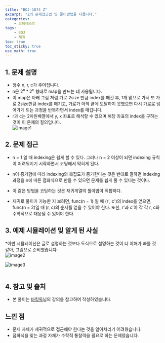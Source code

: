 ```yaml
---
title: "BOJ-1074 Z"
excerpt: "Z의 문제접근법 및 풀이방법을 다룹니다."
categories:
    - 코딩테스트
tags:
    - BOJ
    - 재귀
toc: true
toc_sticky: true
use_math: true
---
```


## 1. 문제 설명<br/>
* 정수 n, r, c가 주어집니다.
* n은 $2^n * 2^n$ 형태로 map을 만드는 데 사용됩니다.<br/>
* 이 map은 아래 그림 처럼 가로 2size 만큼 index를 매긴 후, 1개 밑으로 가서 또 가로 2size만큼 index를 매기고, 가로가 아직 끝에 도달하지 못했으면 다시 가로로 넘어가게 되는 과정을 반복하면서 index를 매깁니다.<br/>
* r과 c는 2차원배열에서 y, x 좌표로 해석할 수 있으며 해당 좌표의 index를 구하는 것이 이 문제의 질의입니다.<br/>
![image1](https://github.com/Falconno7/Falconno7.github.io/tree/master/assets/images/boj1074_0.jpg)

## 2. 문제 접근<br/>
* n = 1 일 때 indexing은 쉽게 할 수 있다. 그러나 n = 2 이상이 되면 indexing 규칙이 어려워지기 시작하면서 코딩에서 막히게 된다. 

* n이 증가함에 따라 indexing의 복잡도가 증가한다는 것은 반대로 말하면 indexing과정을 n에 따른 점화식으로 만들 수 있으면 문제를 쉽게 풀 수 있다는 것이다.

* 이 같은 방법을 코딩하는 것은 재귀계열의 풀이법이 적합하다.

* 재귀로 풀이가 가능한 지 보려면, func(n = 1) 일 때 (r', c')의 index를 얻으면, func(n = 2)일 때 (r, c)의 순서를 얻을 수 있어야 한다. 또한, r'과 c'이 각 각 r, c와 수학적으로 대응될 수 있어야 한다.

## 3. 예제 시뮬레이션 및 알게 된 사실
*이번 시뮬레이션은 글로 설명하는 것보다 도식으로 설명하는 것이 더 이해가 빠를 것 같아, 그림으로 준비했습니다.<br/>
![image2](https://github.com/Falconno7/Falconno7.github.io/tree/master/assets/images/boj1074_4.jpg)
<br/>

![image3](https://github.com/Falconno7/Falconno7.github.io/tree/master/assets/images/boj1074_5.JPG)
<br/>
<br/>

## 4. 참고 및 출처
* 본 풀이는 [바킹독](https://baaaaaaaaaaaaaaaaaaaaaaarkingdog.tistory.com/943?category=773649)님의 강의를 참고하여 작성하였습니다.<br/>

## 느낀 점
* 문제 자체가 제귀적으로 접근해야 한다는 것을 알아차리기 어려웠습니다.
* 점화식을 찾는 과정 자체가 수학적 통찰력을 필요로 하는 문제였습니다.